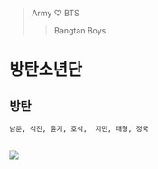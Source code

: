 > Army ♡ BTS
>> Bangtan Boys
# 방탄소년단
## 방탄
```
남준, 석진, 윤기, 호석,  지민, 태형, 정국
```

<br>
<img src = "https://i.namu.wiki/i/_UQbgxXhdVubvu6QAigY9WzwTqC2eL4QqBRHQLHWgqoqLeKbzQ-9xzWEo3MG6uR3RNRihsor8Z_aGD0MwOZ2mAZnFk8h89PC2XB37-P43pMl-YFCMhk5hUcSNuaGSFcqF31vCLmOYkiCFSitpIlUmQ.webp">
<br>



